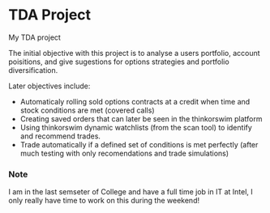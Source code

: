 # TDA Project
My TDA project

The initial objective with this project is to analyse a users portfolio, account poisitions, and give sugestions for options strategies and portfolio diversification.

Later objectives include:
* Automaticaly rolling sold options contracts at a credit when time and stock conditions are met (covered calls)
* Creating saved orders that can later be seen in the thinkorswim platform
* Using thinkorswim dynamic watchlists (from the scan tool) to identify and recommend trades.
* Trade automatically if a defined set of conditions is met perfectly (after much testing with only recomendations and trade simulations)

### Note
I am in the last semseter of College and have a full time job in IT at Intel, I only really have time to work on this during the weekend!
